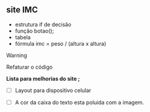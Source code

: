 
 ## site IMC
 * estrutura if de decisão
 * função botao(); 
 * tabela 
 * fórmula imc = peso / (altura x altura)

> [!Warning]
> Refaturar o código

**Lista para melhorias do site ;**

- [ ] Layout para dispositivo celular 
- [ ] A cor da caixa do texto esta poluida com a imagem. 

